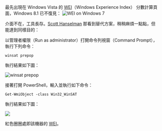 最先出現在 Windows Vista 的 [WEI]（Windows Experience Index） 分數計算頁面，Windows 8.1 已不復見：
![WEI on Windows 7](https://dl.dropboxusercontent.com/u/367600/blog_assets/WEIOnWindows7_20140604.png)

介面不在，工具長存。[Scott Hanselman][OriginalPost] 那看到替代方案，稍稍麻煩一點點，但能達到同樣目的：

以管理者權限（Run as administrator）打開命令列視窗（Command Prompt），執行下列命令：

    winsat prepop

執行結果如下圖：

![winsat prepop](https://dl.dropboxusercontent.com/u/367600/blog_assets/WEIOnWIndows8.1_command.png)

接著打開 PowerShell，輸入並執行如下命令：

    Get-WmiObject -class Win32_WinSAT

執行結果如下圖：

![](https://dl.dropboxusercontent.com/u/367600/blog_assets/WEIOnWIndows8.1_PS.png)

紅色圈圈處即該機器的 [WEI]。

[OriginalPost]:http://bit.ly/1mQRsVA
[WEI]:http://bit.ly/1mQRFs1